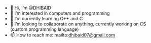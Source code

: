 - 👋 Hi, I’m @DHIBAID
- 👀 I’m interested in computers and programming
- 🌱 I’m currently learning C++ and C
- 💞️ I’m looking to collaborate on anything, currently working on CS (custom programming language)
- 📫 How to reach me: mailto:dhibaid07@gmail.com

<!---
DHIBAID/DHIBAID is a ✨ special ✨ repository because its `README.md` (this file) appears on your GitHub profile.
You can click the Preview link to take a look at your changes.
--->
